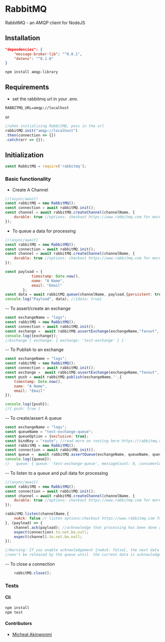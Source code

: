 RabbitMQ 
===========
 RabbitMQ - an AMQP client for NodeJS

## Installation
```json
"dependencies": {
    "message-broker-lib": "^0.0.1",
    "dotenv": "^8.1.0"
}
```
```npm install amqp-library```
## Requirements
- set the rabbitmq url in your .env.
```dotenv
RABBITMQ_URL=amqp://localhost
```
or
```javascript
//when initializing RabbitMQ, pass in the url
rabbitMQ.init("amqp://localhost")
.then(connection => {})
.catch(err => {});

```
## Initialization
```javascript
const RabbitMQ = require('rabbitmq');
```


### Basic functionality
- Create A Channel
```javascript
//(async/await)
const rabbitMQ = new RabbitMQ();
const connection = await rabbitMQ.init();
const channel = await rabbitMQ.createChannel(channelName, {
    durable: true //options: checkout https://www.rabbitmq.com for more options
});
```
- To queue a data for processing
```javascript
//(async/await)
const rabbitMQ = new RabbitMQ();
const connection = await rabbitMQ.init();
const channel = await rabbitMQ.createChannel(channelName, {
    durable: true //options: checkout https://www.rabbitmq.com for more options
});

const payload = {
            timestamp: Date.now(),
            name: "A Name",
            email: "Email"
        };
const data = await rabbitMQ.queue(channelName, payload,{persistent: true});
console.log("Payload", data); //{data: true}

```
-- To assert/create an exchange 
```javascript
const exchangeName = "logs";
const rabbitMQ = new RabbitMQ();
const connection = await rabbitMQ.init();
const exchange =  await rabbitMQ.assertExchange(exchangeName,"fanout", {durable: true}); //exchange types includes fanout, direct, topic and header.checkout https://www.rabbitmq.com for more exchange types. 
console.log({exchange});
//Exchange { exchange: { exchange: 'test-exchange' } }

```
-- To Publish to an exchange
```javascript
const exchangeName = "logs";
const rabbitMQ = new RabbitMQ();
const connection = await rabbitMQ.init();
const exchange =  await rabbitMQ.assertExchange(exchangeName,"fanout", {durable: true});
const push = await rabbitMQ.publish(exchangeName,'',{
    timestamp: Date.now(),
    name: "A Name",
    email: "Email"
});

console.log({push});
//{ push: true }
```

-- To create/assert A queue
```javascript
const exchangeName = "logs";
const queueName = "test-exchange-queue";
const queueOption = {exclusive: true};
const bindKey = "route"; //read more on routing here https://rabbitmq.com/tutorials/tutorial-four-javascript.html
const rabbitMQ = new RabbitMQ();
const connection = await rabbitMQ.init();
const queue =  await rabbitMQ.assertQueue(exchangeName, queueName, queueOption, bindKey);
console.log({queue});
//   queue: { queue: 'test-exchange-queue', messageCount: 0, consumerCount: 0 }

```
-- To listen to a queue and pull data for processing
```javascript
//(async/await)
const rabbitMQ = new RabbitMQ();
const connection = await rabbitMQ.init();
const channel = await rabbitMQ.createChannel(channelName, {
    durable: true //options: checkout https://www.rabbitmq.com for more options
});

rabbitMQ.listen(channelName,{
    noAck: false // listen options:checkout https://www.rabbitmq.com for more options
}, (payload) => {
    channel.ack(payload); //acknowledge that processing has been done and remove from queue
    expect(connection).to.not.be.null;
    expect(channel).to.not.be.null;
});

//Warning: If you enable acknowledgement {noAck: false}, the next data on the queue 
//won't be released by the queue until  the current data is acknowledge.
```

-- To close a connection
```javascript
    rabbitMQ.close();
```


### Tests
#### Cli
```bash
npm install
npm test
```

#### Contributors
- [Micheal Akinwonmi](https://github.com/blackhades)
